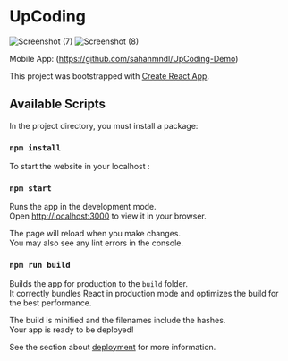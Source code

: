 # UpCoding

![Screenshot (7)](https://user-images.githubusercontent.com/76529959/194722032-443708cb-4aa7-4fa7-b77d-0f021c8be0e1.png)
![Screenshot (8)](https://user-images.githubusercontent.com/76529959/194722042-b977982a-984b-489d-aac4-debbbd604803.png)

Mobile App: (https://github.com/sahanmndl/UpCoding-Demo)

This project was bootstrapped with [Create React App](https://github.com/facebook/create-react-app).

## Available Scripts

In the project directory, you must install a package:

### `npm install`

To start the website in your localhost :

### `npm start`

Runs the app in the development mode.\
Open [http://localhost:3000](http://localhost:3000) to view it in your browser.

The page will reload when you make changes.\
You may also see any lint errors in the console.

### `npm run build`

Builds the app for production to the `build` folder.\
It correctly bundles React in production mode and optimizes the build for the best performance.

The build is minified and the filenames include the hashes.\
Your app is ready to be deployed!

See the section about [deployment](https://facebook.github.io/create-react-app/docs/deployment) for more information.


